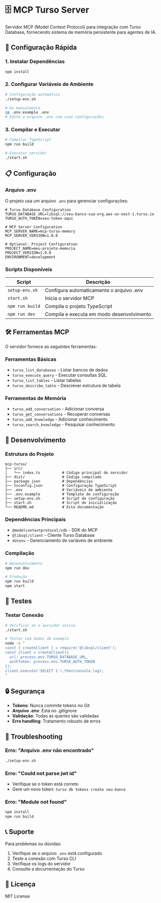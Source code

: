 # 🗄️ MCP Turso Server

Servidor MCP (Model Context Protocol) para integração com Turso Database, fornecendo sistema de memória persistente para agentes de IA.

## 🚀 Configuração Rápida

### 1. Instalar Dependências
```bash
npm install
```

### 2. Configurar Variáveis de Ambiente
```bash
# Configuração automática
./setup-env.sh

# Ou manualmente
cp .env.example .env
# Edite o arquivo .env com suas configurações
```

### 3. Compilar e Executar
```bash
# Compilar TypeScript
npm run build

# Executar servidor
./start.sh
```

## 📋 Configuração

### Arquivo .env
O projeto usa um arquivo `.env` para gerenciar configurações:

```env
# Turso Database Configuration
TURSO_DATABASE_URL=libsql://seu-banco-sua-org.aws-us-east-1.turso.io
TURSO_AUTH_TOKEN=seu-token-aqui

# MCP Server Configuration
MCP_SERVER_NAME=mcp-turso-memory
MCP_SERVER_VERSION=1.0.0

# Optional: Project Configuration
PROJECT_NAME=meu-projeto-memoria
PROJECT_VERSION=1.0.0
ENVIRONMENT=development
```

### Scripts Disponíveis

| Script | Descrição |
|--------|-----------|
| `setup-env.sh` | Configura automaticamente o arquivo .env |
| `start.sh` | Inicia o servidor MCP |
| `npm run build` | Compila o projeto TypeScript |
| `npm run dev` | Compila e executa em modo desenvolvimento |

## 🛠️ Ferramentas MCP

O servidor fornece as seguintes ferramentas:

### Ferramentas Básicas
- `turso_list_databases` - Listar bancos de dados
- `turso_execute_query` - Executar consultas SQL
- `turso_list_tables` - Listar tabelas
- `turso_describe_table` - Descrever estrutura de tabela

### Ferramentas de Memória
- `turso_add_conversation` - Adicionar conversa
- `turso_get_conversations` - Recuperar conversas
- `turso_add_knowledge` - Adicionar conhecimento
- `turso_search_knowledge` - Pesquisar conhecimento

## 🔧 Desenvolvimento

### Estrutura do Projeto
```
mcp-turso/
├── src/
│   └── index.ts          # Código principal do servidor
├── dist/                 # Código compilado
├── package.json          # Dependências
├── tsconfig.json         # Configuração TypeScript
├── .env                  # Variáveis de ambiente
├── .env.example          # Template de configuração
├── setup-env.sh          # Script de configuração
├── start.sh              # Script de inicialização
└── README.md             # Esta documentação
```

### Dependências Principais
- `@modelcontextprotocol/sdk` - SDK do MCP
- `@libsql/client` - Cliente Turso Database
- `dotenv` - Gerenciamento de variáveis de ambiente

### Compilação
```bash
# Desenvolvimento
npm run dev

# Produção
npm run build
npm start
```

## 🧪 Testes

### Testar Conexão
```bash
# Verificar se o servidor inicia
./start.sh

# Testar com dados de exemplo
node -e "
const { createClient } = require('@libsql/client');
const client = createClient({
  url: process.env.TURSO_DATABASE_URL,
  authToken: process.env.TURSO_AUTH_TOKEN
});
client.execute('SELECT 1').then(console.log);
"
```

## 🔒 Segurança

- **Tokens**: Nunca commite tokens no Git
- **Arquivo .env**: Está no .gitignore
- **Validação**: Todas as queries são validadas
- **Erro handling**: Tratamento robusto de erros

## 🚨 Troubleshooting

### Erro: "Arquivo .env não encontrado"
```bash
./setup-env.sh
```

### Erro: "Could not parse jwt id"
- Verifique se o token está correto
- Gere um novo token: `turso db tokens create seu-banco`

### Erro: "Module not found"
```bash
npm install
npm run build
```

## 📞 Suporte

Para problemas ou dúvidas:
1. Verifique se o arquivo `.env` está configurado
2. Teste a conexão com Turso CLI
3. Verifique os logs do servidor
4. Consulte a documentação do Turso

## 📄 Licença

MIT License 
